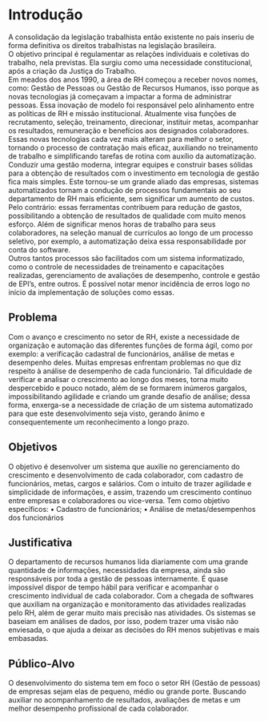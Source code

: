 # Introdução
A consolidação da legislação trabalhista então existente no país inseriu de forma definitiva os direitos trabalhistas na legislação brasileira. </br> O objetivo principal é regulamentar as relações individuais e coletivas do trabalho, nela previstas. Ela surgiu como uma necessidade constitucional, após a criação da Justiça do Trabalho.
 </br> Em meados dos anos 1990, a área de RH começou a receber novos nomes, como: Gestão de Pessoas ou Gestão de Recursos Humanos, isso porque as novas tecnologias já começavam a impactar a forma de administrar pessoas. Essa inovação de modelo foi responsável pelo alinhamento entre as políticas de RH e missão institucional. Atualmente visa funções de recrutamento, seleção, treinamento, direcionar, instituir metas, acompanhar os resultados, remuneração e benefícios aos designados colaboradores. 
 </br> Essas novas tecnologias cada vez mais alteram para melhor o setor, tornando o processo de contratação mais eficaz, auxiliando no treinamento de trabalho e simplificando tarefas de rotina com auxílio da automatização.
 </br> Conduzir uma gestão moderna, integrar equipes e construir bases sólidas para a obtenção de resultados com o investimento em tecnologia de gestão fica mais simples. Este tornou-se um grande aliado das empresas, sistemas automatizados tornam a condução de processos fundamentais ao seu departamento de RH mais eficiente, sem significar um aumento de custos. Pelo contrário: essas ferramentas contribuem para redução de gastos, possibilitando a obtenção de resultados de qualidade com muito menos esforço. Além de significar menos horas de trabalho para seus colaboradores, na seleção manual de currículos ao longo de um processo seletivo, por exemplo, a automatização deixa essa responsabilidade por conta do software. 
 </br> Outros tantos processos são facilitados com um sistema informatizado, como o controle de necessidades de treinamento e capacitações realizadas, gerenciamento de avaliações de desempenho, controle e gestão de EPI’s, entre outros. É possível notar menor incidência de erros logo no início da implementação de soluções como essas.



## Problema

Com o avanço e crescimento no setor de RH, existe a necessidade de organização e automação das diferentes funções de forma ágil, como por exemplo: a verificação cadastral de funcionários, análise de metas e desempenho deles. Muitas empresas enfrentam problemas no que diz respeito à análise de desempenho de cada funcionário. Tal dificuldade de verificar e analisar o crescimento ao longo dos meses, torna muito despercebido e pouco notado, além de se formarem inúmeros gargalos, impossibilitando agilidade e criando um grande desafio de análise; dessa forma, enxerga-se a necessidade de criação de um sistema automatizado para que este desenvolvimento seja visto, gerando ânimo e consequentemente um reconhecimento a longo prazo.


## Objetivos

O objetivo é desenvolver um sistema que auxilie no gerenciamento do crescimento e desenvolvimento de cada colaborador, com cadastro de funcionários, metas, cargos e salários. Com o intuito de trazer agilidade e simplicidade de informações, e assim, trazendo um crescimento contínuo entre empresas e colaboradores ou vice-versa.
Tem como objetivo específicos:
• Cadastro de funcionários;
• Análise de metas/desempenhos dos funcionários

## Justificativa

O departamento de recursos humanos lida diariamente com uma grande quantidade de informações, necessidades da empresa, ainda são responsáveis por toda a gestão de pessoas internamente. É quase impossível dispor de tempo hábil para verificar e acompanhar o crescimento individual de cada colaborador. Com a chegada de softwares que auxiliam na organização e monitoramento das atividades realizadas pelo RH, além de gerar muito mais precisão nas atividades.  Os sistemas se baseiam em análises de dados, por isso, podem trazer uma visão não enviesada, o que ajuda a deixar as decisões do RH menos subjetivas e mais embasadas.


## Público-Alvo

O desenvolvimento do sistema tem em foco o setor RH (Gestão de pessoas) de empresas sejam elas de pequeno, médio ou grande porte. Buscando auxiliar no acompanhamento de resultados, avaliações de metas e um melhor desempenho profissional de cada colaborador.